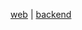 <a href="https://to-do-list-five-delta-65.vercel.app/">web</a> | <a href="https://todolist-r6j4.onrender.com/">backend</a>
